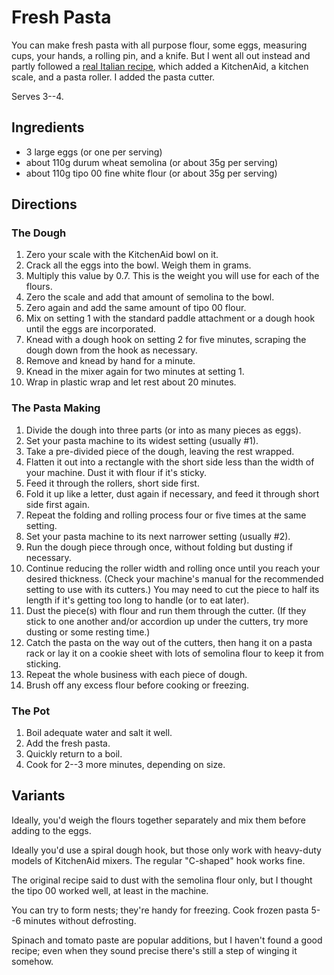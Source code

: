 [KitchenAid]: ../indices/kitchenAid.html
[PastaMachine]: ../indices/pastaMachine.html

# Fresh Pasta

You can make fresh pasta with all purpose flour, some eggs, measuring cups, your hands, a rolling pin, and a knife.  But I went all out instead and partly followed a [real Italian recipe](https://www.recipesfromitaly.com/make-italian-homemade-pasta/), which added a KitchenAid, a kitchen scale, and a pasta roller.  I added the pasta cutter.

Serves 3--4.

## Ingredients

* 3 large eggs (or one per serving)
* about 110g durum wheat semolina (or about 35g per serving)
* about 110g tipo 00 fine white flour (or about 35g per serving)

## Directions

### The Dough

1. Zero your scale with the KitchenAid bowl on it.
2. Crack all the eggs into the bowl.  Weigh them in grams.
3. Multiply this value by 0.7.  This is the weight you will use for each of the flours.
4. Zero the scale and add that amount of semolina to the bowl.
5. Zero again and add the same amount of tipo 00 flour.
6. Mix on setting 1 with the standard paddle attachment or a dough hook until the eggs are incorporated.
7. Knead with a dough hook on setting 2 for five minutes, scraping the dough down from the hook as necessary.
8. Remove and knead by hand for a minute.
9. Knead in the mixer again for two minutes at setting 1.
10. Wrap in plastic wrap and let rest about 20 minutes.

### The Pasta Making

1. Divide the dough into three parts (or into as many pieces as eggs).
2. Set your pasta machine to its widest setting (usually #1).
3. Take a pre-divided piece of the dough, leaving the rest wrapped.
4. Flatten it out into a rectangle with the short side less than the width of your machine.  Dust it with flour if it's sticky.
5. Feed it through the rollers, short side first.
6. Fold it up like a letter, dust again if necessary, and feed it through short side first again.
7. Repeat the folding and rolling process four or five times at the same setting.
8. Set your pasta machine to its next narrower setting (usually #2).
9. Run the dough piece through once, without folding but dusting if necessary.
10. Continue reducing the roller width and rolling once until you reach your desired thickness.  (Check your machine's manual for the recommended setting to use with its cutters.)  You may need to cut the piece to half its length if it's getting too long to handle (or to eat later).
11. Dust the piece(s) with flour and run them through the cutter.  (If they stick to one another and/or accordion up under the cutters, try more dusting or some resting time.)
12. Catch the pasta on the way out of the cutters, then hang it on a pasta rack or lay it on a cookie sheet with lots of semolina flour to keep it from sticking.
13. Repeat the whole business with each piece of dough.
14. Brush off any excess flour before cooking or freezing.

### The Pot

1. Boil adequate water and salt it well.
2. Add the fresh pasta.
3. Quickly return to a boil.
4. Cook for 2--3 more minutes, depending on size.

## Variants

Ideally, you'd weigh the flours together separately and mix them before adding to the eggs.

Ideally you'd use a spiral dough hook, but those only work with heavy-duty models of KitchenAid mixers.  The regular "C-shaped" hook works fine.

The original recipe said to dust with the semolina flour only, but I thought the tipo 00 worked well, at least in the machine.

You can try to form nests; they're handy for freezing.  Cook frozen pasta 5--6 minutes without defrosting.

Spinach and tomato paste are popular additions, but I haven't found a good recipe; even when they sound precise there's still a step of winging it somehow.

